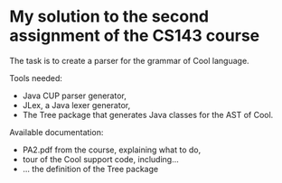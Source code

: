# My solution to the second assignment of the CS143 course

The task is to create a parser for the grammar of Cool language.

Tools needed:

- Java CUP parser generator,
- JLex, a Java lexer generator,
- The Tree package that generates Java classes for the AST of Cool.

Available documentation:

- PA2.pdf from the course, explaining what to do,
- tour of the Cool support code, including...
- ... the definition of the Tree package
